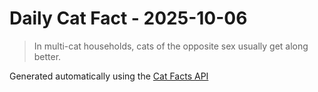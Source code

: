 # Daily Cat Fact - 2025-10-06

> In multi-cat households, cats of the opposite sex usually get along better.

Generated automatically using the [Cat Facts API](https://catfact.ninja)
